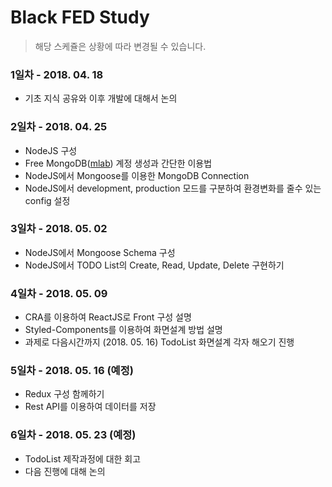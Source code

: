# Black FED Study

> 해당 스케쥴은 상황에 따라 변경될 수 있습니다.
### 1일차 - 2018. 04. 18
- 기초 지식 공유와 이후 개발에 대해서 논의

### 2일차 - 2018. 04. 25
- NodeJS 구성
- Free MongoDB([mlab](https://www.mlab.com)) 계정 생성과 간단한 이용법
- NodeJS에서 Mongoose를 이용한 MongoDB Connection
- NodeJS에서 development, production 모드를 구분하여 환경변화를 줄수 있는 config 설정

### 3일차 - 2018. 05. 02
- NodeJS에서 Mongoose Schema 구성
- NodeJS에서 TODO List의 Create, Read, Update, Delete 구현하기

### 4일차 - 2018. 05. 09
- CRA를 이용하여 ReactJS로 Front 구성 설명
- Styled-Components를 이용하여 화면설계 방법 설명
- 과제로 다음시간까지 (2018. 05. 16) TodoList 화면설계 각자 해오기 진행

### 5일차 - 2018. 05. 16 (예정)
- Redux 구성 함께하기
- Rest API를 이용하여 데이터를 저장

### 6일차 - 2018. 05. 23 (예정)
- TodoList 제작과정에 대한 회고
- 다음 진행에 대해 논의
